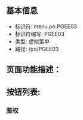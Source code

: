 
## 基本信息

- 标识符: menu.po.PGEE03
- 标识符缩写: PGEE03
- 类型: 虚拟菜单
- 路径: /po/PGEE03

## 页面功能描述：





## 按钮列表:


### 鉴权


